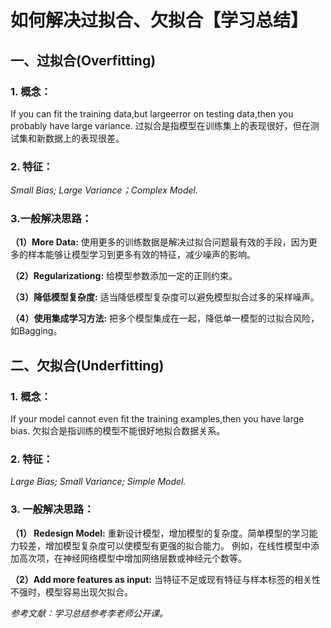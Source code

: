 # 如何解决过拟合、欠拟合【学习总结】

## 一、过拟合(Overfitting)
### 1. 概念：
If you can fit the training data,but largeerror on testing data,then you probably have large variance.
过拟合是指模型在训练集上的表现很好，但在测试集和新数据上的表现很差。

### 2. 特征：
*Small Bias; Large Variance；Complex Model.*

### 3.一般解决思路：
**（1）More Data:** 使用更多的训练数据是解决过拟合问题最有效的手段，因为更多的样本能够让模型学习到更多有效的特征，减少噪声的影响。

**（2）Regularizationg:** 给模型参数添加一定的正则约束。

**（3）降低模型复杂度:** 适当降低模型复杂度可以避免模型拟合过多的采样噪声。

**（4）使用集成学习方法:** 把多个模型集成在一起，降低单一模型的过拟合风险，如Bagging。
<br>


## 二、欠拟合(Underfitting)
### 1. 概念：
If your model cannot even fit the training examples,then you have large bias.
欠拟合是指训练的模型不能很好地拟合数据关系。

### 2. 特征：
*Large Bias; Small Variance; Simple Model.*

### 3. 一般解决思路：
**（1） Redesign Model:** 重新设计模型，增加模型的复杂度。简单模型的学习能力较差，增加模型复杂度可以使模型有更强的拟合能力。
 例如，在线性模型中添加高次项，在神经网络模型中增加网络层数或神经元个数等。
 
**（2）Add more features as input:** 当特征不足或现有特征与样本标签的相关性不强时，模型容易出现欠拟合。



*参考文献：学习总结参考李老师公开课。*
